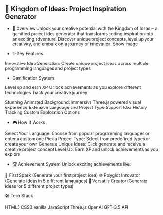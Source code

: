 ## 🚀 Kingdom of Ideas: Project Inspiration Generator
- 🌟 Overview
Unlock your creative potential with the Kingdom of Ideas – a gamified project idea generator that transforms coding inspiration into an exciting adventure! Discover unique project concepts, level up your creativity, and embark on a journey of innovation.
Show Image

- ✨ Key Features

Innovative Idea Generation: Create unique project ideas across multiple programming languages and project types

- Gamification System:

Level up and earn XP
Unlock achievements as you explore different technologies
Track your creative journey


Stunning Animated Background: Immersive Three.js powered visual experience
Extensive Language and Project Type Support
Idea History Tracking
Custom Exploration Options

- 🎮 How It Works

Select Your Language: Choose from popular programming languages or enter a custom one
Pick a Project Type: Select from predefined types or create your own
Generate Unique Ideas: Click generate and receive a creative project concept
Level Up: Earn XP and unlock achievements as you explore

- 🏆 Achievement System
Unlock exciting achievements like:

🌟 First Spark (Generate your first project idea)
🌐 Polyglot Innovator (Generate ideas in 5 different languages)
🚀 Versatile Creator (Generate ideas for 5 different project types)

🛠 Tech Stack

HTML5
CSS3
Vanilla JavaScript
Three.js
OpenAI GPT-3.5 API
